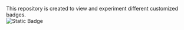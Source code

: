 This repository is created to view and experiment different customized badges.  
![Static Badge](https://img.shields.io/badge/Intermediate-blue?style=for-the-badge&logo=javascript&logoColor=black&color=pink)


